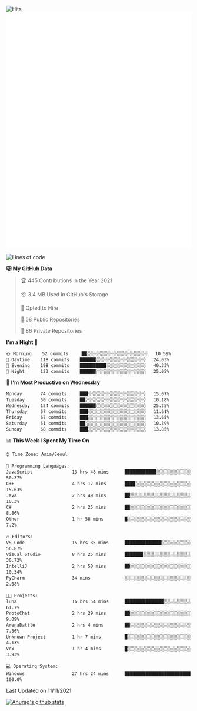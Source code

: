 ![Hits](https://hits.seeyoufarm.com/api/count/incr/badge.svg?url=https%3A%2F%2Fgithub.com%2Fkokose1234&count_bg=%2379C83D&title_bg=%23555555&icon=apple.svg&icon_color=%23E7E7E7&title=hits&edge_flat=false)
<br/>
![Metrics](https://github.com/kokose1234/kokose1234/blob/main/github-metrics.svg)

<!--START_SECTION:waka-->
![Lines of code](https://img.shields.io/badge/From%20Hello%20World%20I%27ve%20Written-11.7%20million%20lines%20of%20code-blue)

**🐱 My GitHub Data** 

> 🏆 445 Contributions in the Year 2021
 > 
> 📦 3.4 MB Used in GitHub's Storage 
 > 
> 💼 Opted to Hire
 > 
> 📜 58 Public Repositories 
 > 
> 🔑 86 Private Repositories  
 > 
**I'm a Night 🦉** 

```text
🌞 Morning    52 commits     ██░░░░░░░░░░░░░░░░░░░░░░░   10.59% 
🌆 Daytime    118 commits    ██████░░░░░░░░░░░░░░░░░░░   24.03% 
🌃 Evening    198 commits    ██████████░░░░░░░░░░░░░░░   40.33% 
🌙 Night      123 commits    ██████░░░░░░░░░░░░░░░░░░░   25.05%

```
📅 **I'm Most Productive on Wednesday** 

```text
Monday       74 commits     ███░░░░░░░░░░░░░░░░░░░░░░   15.07% 
Tuesday      50 commits     ██░░░░░░░░░░░░░░░░░░░░░░░   10.18% 
Wednesday    124 commits    ██████░░░░░░░░░░░░░░░░░░░   25.25% 
Thursday     57 commits     ███░░░░░░░░░░░░░░░░░░░░░░   11.61% 
Friday       67 commits     ███░░░░░░░░░░░░░░░░░░░░░░   13.65% 
Saturday     51 commits     ██░░░░░░░░░░░░░░░░░░░░░░░   10.39% 
Sunday       68 commits     ███░░░░░░░░░░░░░░░░░░░░░░   13.85%

```


📊 **This Week I Spent My Time On** 

```text
⌚︎ Time Zone: Asia/Seoul

💬 Programming Languages: 
JavaScript               13 hrs 48 mins      ████████████░░░░░░░░░░░░░   50.37% 
C++                      4 hrs 17 mins       ████░░░░░░░░░░░░░░░░░░░░░   15.63% 
Java                     2 hrs 49 mins       ██░░░░░░░░░░░░░░░░░░░░░░░   10.3% 
C#                       2 hrs 25 mins       ██░░░░░░░░░░░░░░░░░░░░░░░   8.86% 
Other                    1 hr 58 mins        █░░░░░░░░░░░░░░░░░░░░░░░░   7.2%

🔥 Editors: 
VS Code                  15 hrs 35 mins      ██████████████░░░░░░░░░░░   56.87% 
Visual Studio            8 hrs 25 mins       ███████░░░░░░░░░░░░░░░░░░   30.72% 
IntelliJ                 2 hrs 50 mins       ██░░░░░░░░░░░░░░░░░░░░░░░   10.34% 
PyCharm                  34 mins             ░░░░░░░░░░░░░░░░░░░░░░░░░   2.08%

🐱‍💻 Projects: 
luna                     16 hrs 54 mins      ███████████████░░░░░░░░░░   61.7% 
ProtoChat                2 hrs 29 mins       ██░░░░░░░░░░░░░░░░░░░░░░░   9.09% 
ArenaBattle              2 hrs 4 mins        ██░░░░░░░░░░░░░░░░░░░░░░░   7.56% 
Unknown Project          1 hr 7 mins         █░░░░░░░░░░░░░░░░░░░░░░░░   4.13% 
Vex                      1 hr 4 mins         █░░░░░░░░░░░░░░░░░░░░░░░░   3.93%

💻 Operating System: 
Windows                  27 hrs 24 mins      █████████████████████████   100.0%

```


 Last Updated on 11/11/2021
<!--END_SECTION:waka-->

[![Anurag's github stats](https://github-readme-stats.vercel.app/api?username=kokose1234&theme=dracula)](https://github.com/anuraghazra/github-readme-stats)



	
